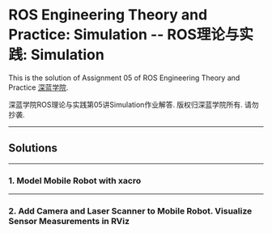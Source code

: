 # ROS Engineering Theory and Practice: Simulation -- ROS理论与实践: Simulation

This is the solution of Assignment 05 of ROS Engineering Theory and Practice [深蓝学院](https://www.shenlanxueyuan.com/course/246).

深蓝学院ROS理论与实践第05讲Simulation作业解答. 版权归深蓝学院所有. 请勿抄袭.

---

## Solutions

---

### 1. Model Mobile Robot with xacro

---

### 2. Add Camera and Laser Scanner to Mobile Robot. Visualize Sensor Measurements in RViz 